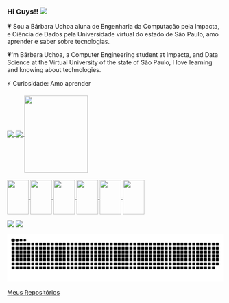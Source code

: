 
### Hi Guys!!  <img height= "80" src="https://i0.wp.com/www.multarte.com.br/wp-content/uploads/2018/10/coracao-png-9.png?resize=696%2C614&ssl=1)">





:heartpulse: Sou a Bárbara Uchoa aluna de Engenharia da Computação pela Impacta, e Ciência de Dados pela Universidade virtual do estado de São Paulo, amo aprender e saber sobre tecnologias.<p> <p>
:heartpulse:'m Bárbara Uchoa, a Computer Engineering student at Impacta, and Data Science at the Virtual University of the state of São Paulo, I love learning and knowing about technologies.

⚡ Curiosidade: Amo aprender<br>

<div>
  <a href="https://github.com/BarbaraUchoa">
  <img height="180em"   align="center" src="https://github-readme-stats.vercel.app/api?username=BarbaraUchoa&show_icons=true&theme=react&include_all_commits=true&count_private=true"/>
  <img height="180em"  align="center" src="https://github-readme-stats.vercel.app/api/top-langs/?username=BarbaraUchoa&layout=compact&langs_count=7&theme=react" />

  <img align="center" width="148" height="180" src="https://media1.tenor.com/images/68e8337fb4eb7e40645d832c64762a8b/tenor.gif?itemid=19443613">
</div>


<div style="display: inline_block"><br>
  <img align="center" height="80" width="50" src="https://cdn.jsdelivr.net/gh/devicons/devicon/icons/git/git-original.svg">
  <img align="center" height="80" width="50" src="https://cdn.jsdelivr.net/gh/devicons/devicon/icons/github/github-original.svg">
  <img align="center" height="80" width="50" src="https://cdn.jsdelivr.net/gh/devicons/devicon/icons/html5/html5-original.svg">
  <img align="center" height="80" width="50" src="https://cdn.jsdelivr.net/gh/devicons/devicon/icons/css3/css3-original.svg"> 
  <img align="center" height="80" width="50" src="https://cdn.jsdelivr.net/gh/devicons/devicon/icons/vscode/vscode-original.svg">
  <img align="center" height="80" width="50" src="https://cdn.jsdelivr.net/gh/devicons/devicon/icons/javascript/javascript-original.svg"> 
</div>



  
          
<a href="https://www.instagram.com/babyuchoa/" target="_blank"><img src="https://img.shields.io/badge/-Instagram-%23E4405F?style=for-the-badge&logo=instagram&logoColor=white" target="_blank"></a>
  <a href="www.linkedin.com/in/bárbara-uchoa" target="_blank"><img src="https://img.shields.io/badge/-LinkedIn-%230077B5?style=for-the-badge&logo=linkedin&logoColor=white" target="_blank"></a> 




![Snake animation](https://github.com/BarbaraUchoa/BarbaraUchoa/blob/output/github-contribution-grid-snake-dark.svg)
 

<a href="https://github.com/BarbaraUchoa?tab=repositories"> <img align="center" scr="https://github.com/BarbaraUchoa/BarbaraUchoa/assets/141961756/cb811d1c-37fe-439c-87f0-f5dca2dd5a45">Meus Repositórios
